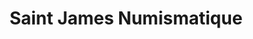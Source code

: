 ---
title: "Saint James Numismatique"
url: /montelimar/saint-james-numismatique/
shop: collecteur
---